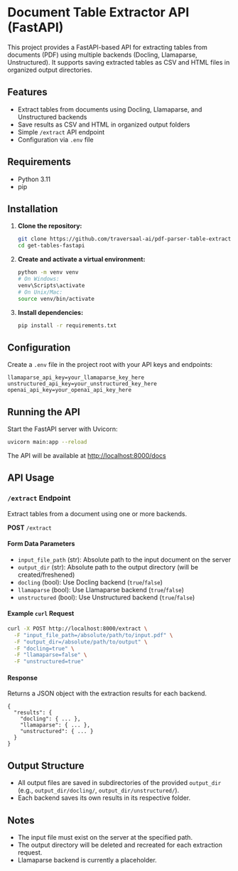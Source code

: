 # Document Table Extractor API (FastAPI)

This project provides a FastAPI-based API for extracting tables from documents (PDF) using multiple backends (Docling, Llamaparse, Unstructured). It supports saving extracted tables as CSV and HTML files in organized output directories.

## Features
- Extract tables from documents using Docling, Llamaparse, and Unstructured backends
- Save results as CSV and HTML in organized output folders
- Simple `/extract` API endpoint
- Configuration via `.env` file

## Requirements
- Python 3.11
- pip

## Installation
1. **Clone the repository:**
   ```sh
   git clone https://github.com/traversaal-ai/pdf-parser-table-extraction-fast-api.git
   cd get-tables-fastapi
   ```
2. **Create and activate a virtual environment:**
   ```sh
   python -m venv venv
   # On Windows:
   venv\Scripts\activate
   # On Unix/Mac:
   source venv/bin/activate
   ```
3. **Install dependencies:**
   ```sh
   pip install -r requirements.txt
   ```

## Configuration
Create a `.env` file in the project root with your API keys and endpoints:

```
llamaparse_api_key=your_llamaparse_key_here
unstructured_api_key=your_unstructured_key_here
openai_api_key=your_openai_api_key_here
```

## Running the API
Start the FastAPI server with Uvicorn:

```sh
uvicorn main:app --reload
```

The API will be available at [http://localhost:8000/docs](http://localhost:8000/docs)

## API Usage
### `/extract` Endpoint
Extract tables from a document using one or more backends.

**POST** `/extract`

#### Form Data Parameters
- `input_file_path` (str): Absolute path to the input document on the server
- `output_dir` (str): Absolute path to the output directory (will be created/freshened)
- `docling` (bool): Use Docling backend (`true`/`false`)
- `llamaparse` (bool): Use Llamaparse backend (`true`/`false`)
- `unstructured` (bool): Use Unstructured backend (`true`/`false`)

#### Example `curl` Request
```sh
curl -X POST http://localhost:8000/extract \
  -F "input_file_path=/absolute/path/to/input.pdf" \
  -F "output_dir=/absolute/path/to/output" \
  -F "docling=true" \
  -F "llamaparse=false" \
  -F "unstructured=true"
```

#### Response
Returns a JSON object with the extraction results for each backend.

```
{
  "results": {
    "docling": { ... },
    "llamaparse": { ... },
    "unstructured": { ... }
  }
}
```

## Output Structure
- All output files are saved in subdirectories of the provided `output_dir` (e.g., `output_dir/docling/`, `output_dir/unstructured/`).
- Each backend saves its own results in its respective folder.

## Notes
- The input file must exist on the server at the specified path.
- The output directory will be deleted and recreated for each extraction request.
- Llamaparse backend is currently a placeholder.

